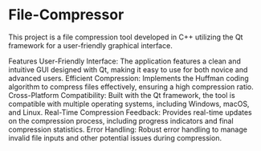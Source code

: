 # File-Compressor
This project is a file compression tool developed in C++ utilizing the Qt framework for a user-friendly graphical interface.
<p>
Features
User-Friendly Interface: The application features a clean and intuitive GUI designed with Qt, making it easy to use for both novice and advanced users.
Efficient Compression: Implements the Huffman coding algorithm to compress files effectively, ensuring a high compression ratio.
Cross-Platform Compatibility: Built with the Qt framework, the tool is compatible with multiple operating systems, including Windows, macOS, and Linux.
Real-Time Compression Feedback: Provides real-time updates on the compression process, including progress indicators and final compression statistics.
Error Handling: Robust error handling to manage invalid file inputs and other potential issues during compression.
</p>
